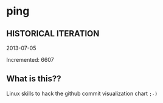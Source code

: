 # ping

## HISTORICAL ITERATION
2013-07-05

Incremented: 6607

## What is this?? 
Linux skills to hack the github commit visualization chart `;-)`
